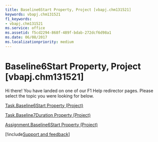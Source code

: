 ```yaml
---
title: Baseline6Start Property, Project [vbapj.chm131521]
keywords: vbapj.chm131521
f1_keywords:
- vbapj.chm131521
ms.service: office
ms.assetid: f5cd2294-868f-489f-bdab-272dcf6d98a1
ms.date: 06/08/2017
ms.localizationpriority: medium
---
```



# Baseline6Start Property, Project [vbapj.chm131521]

Hi there! You have landed on one of our F1 Help redirector pages. Please select the topic you were looking for below.

[Task.Baseline6Start Property (Project)](https://msdn.microsoft.com/library/3e64893e-f153-8b40-0ab9-3687c52a6a80%28Office.15%29.aspx)

[Task.Baseline7Duration Property (Project)](https://msdn.microsoft.com/library/89b8a6f1-3a30-9fe9-ea03-9cbbf536c8ae%28Office.15%29.aspx)

[Assignment.Baseline6Start Property (Project)](https://msdn.microsoft.com/library/f132de0f-a3d2-dea4-444b-ec25d7eac234%28Office.15%29.aspx)

[!include[Support and feedback](~/includes/feedback-boilerplate.md)]